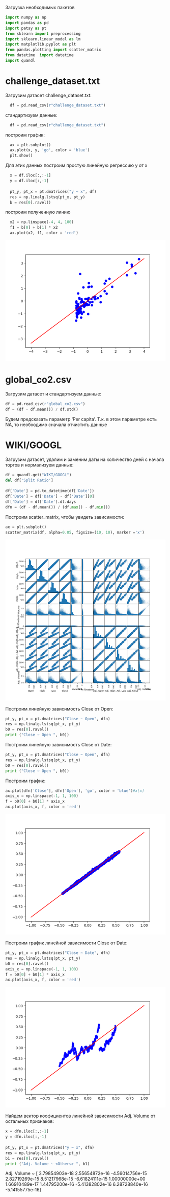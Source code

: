 Загрузка необходимых пакетов
```python
import numpy as np
import pandas as pd
import patsy as pt
from sklearn import preprocessing
import sklearn.linear_model as lm
import matplotlib.pyplot as plt
from pandas.plotting import scatter_matrix
from datetime  import datetime
import quandl
```
challenge_dataset.txt
==
Загрузим датасет challenge_dataset.txt:
```python
  df = pd.read_csv(r"challenge_dataset.txt")
```
стандартизуем данные:
```python
  df = pd.read_csv(r"challenge_dataset.txt")
```
построим график:
```python
  ax = plt.subplot()
  ax.plot(x, y, 'go', color = 'blue')
  plt.show()
```
Для этих данных построим простую линейную регрессию y от x
```python
  x = df.iloc[:,:-1]
  y = df.iloc[:,-1]

  pt_y, pt_x = pt.dmatrices("y ~ x", df)
  res = np.linalg.lstsq(pt_x, pt_y)
  b = res[0].ravel()
```
построим полученную линию 
```python
  x2 = np.linspace(-4, 4, 100)
  f1 = b[0] + b[1] * x2 
  ax.plot(x2, f1, color = 'red')
```
![](pngs/ai1.png)

global_co2.csv
==
Загрузим датасет и стандартизуем данные:
```python
df = pd.read_csv(r"global_co2.csv")
df = (df - df.mean()) / df.std()
```

Будем предсказать параметр ‘Per capita’. Т.к. в этом параметре есть NA, то необходимо сначала отчистить данные

WIKI/GOOGL
==
Загрузим датасет, удалим  и заменим даты на количество дней с начала торгов и нормализуем данные:

```python
df = quandl.get("WIKI/GOOGL")
del df['Split Ratio']

df['Date'] = pd.to_datetime(df['Date'])
df['Date'] = df['Date'] - df['Date'][0]
df['Date'] = df['Date'].dt.days
dfn = (df - df.mean()) / (df.max() - df.min())
```

Построим scatter_matrix, чтобы увидеть зависимости:
```python
ax = plt.subplot()
scatter_matrix(df, alpha=0.05, figsize=(10, 10), marker ='x')
```
![](pngs/ai13scatterMatrix.png)

Построим линейную зависимость Close от Open:
```python
pt_y, pt_x = pt.dmatrices("Close ~ Open", dfn)
res = np.linalg.lstsq(pt_x, pt_y)
b0 = res[0].ravel()
print ("Close ~ Open ", b0))
```
Построим линейную зависимость Close от Date:
```python
pt_y, pt_x = pt.dmatrices("Close ~ Open", dfn)
res = np.linalg.lstsq(pt_x, pt_y)
b0 = res[0].ravel()
print ("Close ~ Open ", b0))
```

Построим график:
```python
ax.plot(dfn['Close'], dfn['Open'], 'go', color = 'blue')#x[x]
axis_x = np.linspace(-1, 1, 100)
f = b0[0] + b0[1] * axis_x 
ax.plot(axis_x, f, color = 'red')
```
![](pngs/ai3closeOpen.png)

Построим график линейной зависимости Close от Date:
```python
pt_y, pt_x = pt.dmatrices("Close ~ Date", dfn)
res = np.linalg.lstsq(pt_x, pt_y)
b0 = res[0].ravel()
axis_x = np.linspace(-1, 1, 100)
f = b0[0] + b0[1] * axis_x
ax.plot(axis_x, f, color = 'red')
```
![](pngs/ai13closeDate.png)

Найдем вектор коофициентов линейной зависимости Adj. Volume от остальных признаков:
```python
x = dfn.iloc[:,:-1]
y = dfn.iloc[:,-1]

pt_y, pt_x = pt.dmatrices("y ~ x", dfn)
res = np.linalg.lstsq(pt_x, pt_y)
b1 = res[0].ravel()
print ("Adj. Volume ~ <Others> ", b1)
```
Adj. Volume ~ <Others>  [  3.79854903e-18   2.55654872e-16  -4.56014756e-15   2.82719269e-15
   8.51217968e-15  -6.61824111e-15   1.00000000e+00   1.66910489e-17
   1.44795200e-16  -5.41382802e-16   6.28728840e-16  -5.14155775e-16]


